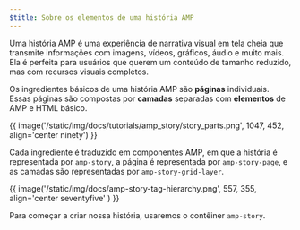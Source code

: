```yaml
---
$title: Sobre os elementos de uma história AMP
---
```


Uma história AMP é uma experiência de narrativa visual em tela cheia que transmite informações com imagens, vídeos, gráficos, áudio e muito mais. Ela é perfeita para usuários que querem um conteúdo de tamanho reduzido, mas com recursos visuais completos.  

Os ingredientes básicos de uma história AMP são **páginas** individuais. Essas páginas são compostas por **camadas** separadas com **elementos** de AMP e HTML básico.

{{ image('/static/img/docs/tutorials/amp_story/story_parts.png', 1047, 452, align='center ninety') }}

Cada ingrediente é traduzido em componentes AMP, em que a história é representada por `amp-story`, a página é representada por `amp-story-page`, e as camadas são representadas por `amp-story-grid-layer`.

{{ image('/static/img/docs/amp-story-tag-hierarchy.png', 557, 355, align='center seventyfive' ) }}

Para começar a criar nossa história, usaremos o contêiner `amp-story`.
